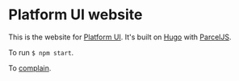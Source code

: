 # Platform UI website

This is the website for [Platform UI](https://github.com/ritterim/platform-ui). It's built on [Hugo](https://gohugo.io) with [ParcelJS](https://parceljs.org/). 

To run `$ npm start`.

To [complain](https://github.com/ritterim/styleguide/issues).